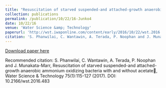 ```yaml
---
title: "Resuscitation of starved suspended-and attached-growth anaerobic ammonium oxidizing bacteria with and without acetate"
collection: publications
permalink: /publication/10/22/16-Junko4
date: 10/22/16
venue: 'Water Science &amp; Technology'
paperurl: 'http://wst.iwaponline.com/content/early/2016/10/22/wst.2016.483'
citation: 'S. Phanwilai, C. Wantawin, A. Terada, P. Noophan and J. Munakata-Marr, Resuscitation of starved suspended-and attached-growth anaerobic ammonium oxidizing bacteria with and without acetate, Water Science &amp; Technology 75(1):115-127 (2017). DOI: 10.2166/wst.2016.483'
---
```


<a href='http://wst.iwaponline.com/content/early/2016/10/22/wst.2016.483'>Download paper here</a>

Recommended citation: S. Phanwilai, C. Wantawin, A. Terada, P. Noophan and J. Munakata-Marr, Resuscitation of starved suspended-and attached-growth anaerobic ammonium oxidizing bacteria with and without acetate, Water Science & Technology 75(1):115-127 (2017). DOI: 10.2166/wst.2016.483